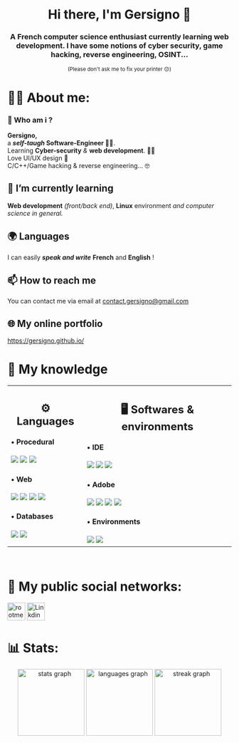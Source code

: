 <h1 align="center">Hi there, I'm Gersigno 👋</h1>
<h3 align="center">A French computer science enthusiast currently learning web development. I have some notions of cyber security, game hacking, reverse engineering, OSINT...</h3>
<p align="center"> <small> (Please don't ask me to fix your printer 😔) </small> </p>

# 👩‍💻 About me:
<h3>💬 Who am i ?</h3>
<div>
    <b>Gersigno,</b> </br>
    a <b><i>self-taugh</i> Software-Engineer 👨‍🎓</b>. </br>
    Learning <b>Cyber-security</b> <i>&</i> <b>web development</b>. 👩‍💻 </br>
    Love UI/UX design 🎨 </br>
    C/C++/Game hacking & reverse engineering... 🤓 </br>
</div>

<h2>🌱 I’m currently learning </h2>
<b>Web development</b> <i>(front/back end)</i>, <b>Linux</b> environment <i>and computer science in general.</i>
  </br>
<h2>🌍 Languages </h2>
I can easily <b><i>speak and write</i></b> <b>French</b> and <b>English</b> !
  </br>
<h2>📫 How to reach me </h2>
You can contact me via email at <a href="mailto: contact.gersigno@gmail.com">contact.gersigno@gmail.com</a>
  </br>
<h2>🌐 My online portfolio </h2>
<a href="https://gersigno.github.io/">https://gersigno.github.io/</a>


# 🧠 My knowledge
<table align="center">
  <tr>
    <td valign="top" >
      <h2 align="center">⚙️ Languages</h2>
      <div>
        <h4>• Procedural</h4>
        <img src="https://img.shields.io/badge/c-%2300599C.svg?style=flat&logo=c&logoColor=white">
        <img src="https://img.shields.io/badge/c++-%23E53236.svg?style=flat&logo=c%2B%2B&logoColor=white">
        <img src="https://img.shields.io/badge/c%23-%23239120.svg?style=flat&logo=csharp&logoColor=white">
      </div>
      <div>
        <h4>• Web</h4>
        <img src="https://img.shields.io/badge/html5-%23E34F26.svg?style=flat&logo=html5&logoColor=white">
        <img src="https://img.shields.io/badge/css3-%231572B6.svg?style=flat&logo=css3&logoColor=white">
        <img src="https://img.shields.io/badge/javascript-%23F7DF1E.svg?style=flat&logo=javascript&logoColor=black">
        <img src="https://img.shields.io/badge/php-%23777BB4.svg?style=flat&logo=php&logoColor=white">
      </div>
      <div>
        <h4>• Databases</h4>
        <img src="https://img.shields.io/badge/sqlite-%2307405e.svg?style=flat&logo=sqlite&logoColor=white">
        <img src="https://img.shields.io/badge/mysql-%2300f.svg?style=flat&logo=mysql&logoColor=white">
      </div>
    </td>
    <td valign="top">
      <h2 align="center">🖥️ Softwares & environments</h2>
      <div>
        <h4>• IDE</h4>
        <img src="https://img.shields.io/badge/Visual%20Studio%20Community-5C2D91.svg?style=flat&logo=visualstudio&logoColor=white">
        <img src="https://img.shields.io/badge/Visual%20Studio%20Code-007ACC.svg?style=flat&logo=visualstudiocode&logoColor=white">
        <img src="https://img.shields.io/badge/Unreal%20Engine-%2320232a.svg?style=flat&logo=unreal-engine&logoColor=white">
      </div>
      <div>
        <h4>• Adobe</h4>
        <img src="https://img.shields.io/badge/Adobe%20Illustrator-%23FF9A00.svg?style=flat&logo=adobeillustrator&logoColor=white">
        <img src="https://img.shields.io/badge/Adobe%20InDesign-49021F?style=flat&logo=adobeindesign&logoColor=white">
        <img src="https://img.shields.io/badge/Adobe%20Photoshop-%2331A8FF.svg?style=flat&logo=adobephotoshop&logoColor=white">
        <img src="https://img.shields.io/badge/Adobe%20XD-470137?style=flat&logo=Adobe%20XD&logoColor=white">
      </div>
      <div>
        <h4>• Environments</h4>
        <img src="https://img.shields.io/badge/Windows%20(10,%2011%20&%20Server)-0078D4.svg?style=flat&logo=windows&logoColor=white">
        <img src="https://img.shields.io/badge/Linux%20(beginner)-FCC624.svg?style=flat&logo=linux&logoColor=black">
      </div>
    </td>
  </tr>
</table>

<br />

# 🔔 My public social networks:
<a href="https://www.root-me.org/Rootigno" target="_blank"><img src="https://img.shields.io/badge/Root%20Me-%23000000.svg?style=flat&logo=rootme&logoColor=white" height="40" alt="rootme logo"/></a>
<a href="https://www.linkedin.com/in/gersand-d" target="_blank"><img src="https://img.shields.io/badge/Linkedin-%230A66C2.svg?style=flat&logo=linkedin&logoColor=white" height="40" alt="Linkdin logo"/></a>
<br />

# 📊 Stats:
<div align="center">
  <img src="https://github-readme-stats.vercel.app/api?username=gersigno&hide_title=false&hide_rank=false&show_icons=true&include_all_commits=true&count_private=true&disable_animations=false&theme=react&locale=en&hide_border=true&order=1" height="150" alt="stats graph"  />
  <img src="https://github-readme-stats.vercel.app/api/top-langs?username=gersigno&locale=en&hide_title=false&layout=compact&card_width=320&langs_count=5&theme=react&hide_border=true&order=2" height="150" alt="languages graph"  />
  <img src="https://streak-stats.demolab.com?user=gersigno&locale=en&mode=daily&theme=react&hide_border=true&border_radius=5&order=3" height="150" alt="streak graph"  />
</div>
